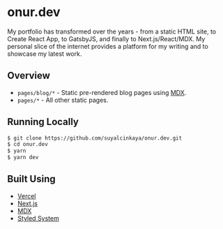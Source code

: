 # onur.dev

My portfolio has transformed over the years - from a static HTML site, to Create React App, to GatsbyJS, and finally to Next.js/React/MDX. My personal slice of the internet provides a platform for my writing and to showcase my latest work.

## Overview

- `pages/blog/*` - Static pre-rendered blog pages using [MDX](https://github.com/mdx-js/mdx).
- `pages/*` - All other static pages.

## Running Locally

```bash
$ git clone https://github.com/suyalcinkaya/onur.dev.git
$ cd onur.dev
$ yarn
$ yarn dev
```

## Built Using

- [Vercel](https://vercel.com)
- [Next.js](https://nextjs.org/)
- [MDX](https://github.com/mdx-js/mdx)
- [Styled System](https://styled-system.com/)
